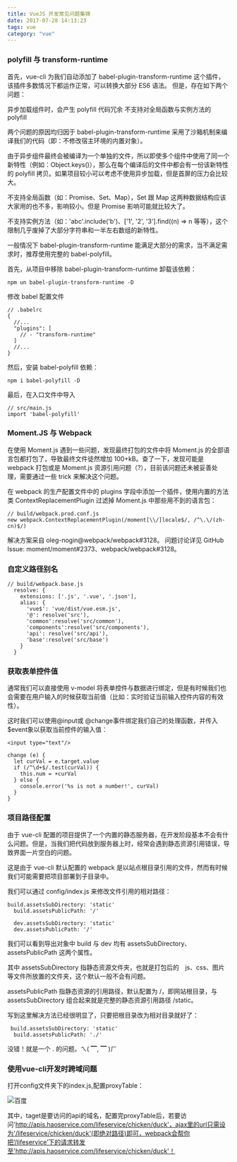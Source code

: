 ```yaml
---
title: VueJS 开发常见问题集锦
date: 2017-07-28 14:13:23
tags: vue
category: "vue" 
---
```





### **polyfill 与 transform-runtime**

首先，vue-cli 为我们自动添加了 babel-plugin-transform-runtime 这个插件，该插件多数情况下都运作正常，可以转换大部分 ES6 语法。
但是，存在如下两个问题：

异步加载组件时，会产生 polyfill 代码冗余
不支持对全局函数与实例方法的 polyfill

两个问题的原因均归因于 babel-plugin-transform-runtime 采用了沙箱机制来编译我们的代码（即：不修改宿主环境的内置对象）。

由于异步组件最终会被编译为一个单独的文件，所以即使多个组件中使用了同一个新特性（例如：Object.keys()），那么在每个编译后的文件中都会有一份该新特性的 polyfill 拷贝。如果项目较小可以考虑不使用异步加载，但是首屏的压力会比较大。

不支持全局函数（如：Promise、Set、Map），Set 跟 Map 这两种数据结构应该大家用的也不多，影响较小。但是 Promise 影响可能就比较大了。

不支持实例方法（如：'abc'.include('b')、['1', '2', '3'].find((n) => n 等等），这个限制几乎废掉了大部分字符串和一半左右数组的新特性。

一般情况下 babel-plugin-transform-runtime 能满足大部分的需求，当不满足需求时，推荐使用完整的 babel-polyfill。

首先，从项目中移除 babel-plugin-transform-runtime
卸载该依赖：
```
npm un babel-plugin-transform-runtime -D
```
修改 babel 配置文件
```
// .babelrc
{
  //...
  "plugins": [
    // - "transform-runtime"
  ]
  //...
}
```
然后，安装 babel-polyfill 依赖：
```
npm i babel-polyfill -D
```
最后，在入口文件中导入
```
// src/main.js
import 'babel-polyfill'
```

### **Moment.JS 与 Webpack**

在使用 Moment.js 遇到一些问题，发现最终打包的文件中将 Moment.js 的全部语言包都打包了，导致最终文件徒然增加 100+kB。查了一下，发现可能是 webpack 打包或是 Moment.js 资源引用问题（?），目前该问题还未被妥善处理，需要通过一些 trick 来解决这个问题。

在 webpack 的生产配置文件中的 plugins 字段中添加一个插件，使用内置的方法类 ContextReplacementPlugin 过滤掉 Moment.js 中那些用不到的语言包：
```
// build/webpack.prod.conf.js
new webpack.ContextReplacementPlugin(/moment[\\/]locale$/, /^\.\/(zh-cn)$/)
```
解决方案采自 oleg-nogin@webpack/webpack#3128。
问题讨论详见 GitHub Issue: moment/moment#2373、webpack/webpack#3128。


### **自定义路径别名**

```
// build/webpack.base.js
  resolve: {
    extensions: ['.js', '.vue', '.json'],
    alias: {
      'vue$': 'vue/dist/vue.esm.js',
      '@': resolve('src'),
      'common':resolve('src/common'),
      'components':resolve('src/components'),
      'api': resolve('src/api'),
      'base':resolve('src/base')
    }
  }
```

### **获取表单控件值**
通常我们可以直接使用 v-model 将表单控件与数据进行绑定，但是有时候我们也会需要在用户输入的时候获取当前值（比如：实时验证当前输入控件内容的有效性）。

这时我们可以使用@input或 @change事件绑定我们自己的处理函数，并传入 $event象以获取当前控件的输入值：
```
<input type="text"/>

change (e) {
  let curVal = e.target.value
  if (/^\d+$/.test(curVal)) {
    this.num = +curVal
  } else {
    console.error('%s is not a number!', curVal)
  }
}
```


### **项目路径配置**

由于 vue-cli 配置的项目提供了一个内置的静态服务器，在开发阶段基本不会有什么问题。但是，当我们把代码放到服务器上时，经常会遇到静态资源引用错误，导致界面一片空白的问题。

这是由于 vue-cli 默认配置的 webpack 是以站点根目录引用的文件，然而有时候我们可能需要把项目部署到子目录中。

我们可以通过 config/index.js 来修改文件引用的相对路径：
```
build.assetsSubDirectory: 'static'
  build.assetsPublicPath: '/'
 
  dev.assetsSubDirectory: 'static'
  dev.assetsPublicPath: '/'
```
我们可以看到导出对象中 build 与 dev 均有 assetsSubDirectory、assetsPublicPath 这两个属性。

其中 assetsSubDirectory 指静态资源文件夹，也就是打包后的　js、css、图片等文件所放置的文件夹，这个默认一般不会有问题。

assetsPublicPath 指静态资源的引用路径，默认配置为 /，即网站根目录，与 assetsSubDirectory 组合起来就是完整的静态资源引用路径 /static。

写到这里解决方法已经很明显了，只要把根目录改为相对目录就好了：
```
 build.assetsSubDirectory: 'static'
  build.assetsPublicPath: './'
```
没错！就是一个 . 的问题。ㄟ( ▔, ▔ )ㄏ

### **使用vue-cli开发时跨域问题**

打开config文件夹下的index.js,配置proxyTable：

![百度](/uploads/vue1.png)

其中，taget是要访问的api的域名，配置完proxyTable后，若要访问'http://apis.haoservice.com/lifeservice/chicken/duck'，ajax里的url只需设为'/lifeservice/chicken/duck'(即绝对路径)即可，webpack会帮你把‘/lifeservice’下的请求转发至'http://apis.haoservice.com/lifeservice/chicken/duck'！






